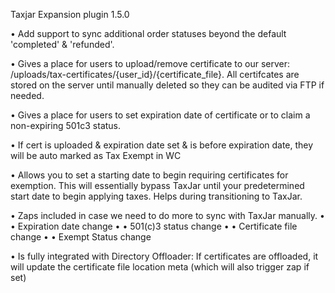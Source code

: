 Taxjar Expansion plugin 1.5.0

• Add support to sync additional order statuses beyond the default 'completed' & 'refunded'.

• Gives a place for users to upload/remove certificate to our server: /uploads/tax-certificates/{user_id}/{certificate_file}. All certifcates are stored on the server until manually deleted so they can be audited via FTP if needed.

• Gives a place for users to set expiration date of certificate or to claim a non-expiring 501c3 status.

• If cert is uploaded & expiration date set & is before expiration date, they will be auto marked as Tax Exempt in WC

• Allows you to set a starting date to begin requiring certificates for exemption. This will essentially bypass TaxJar until your predetermined start date to begin applying taxes. Helps during transitioning to TaxJar.

• Zaps included in case we need to do more to sync with TaxJar manually.
• • Expiration date change
• • 501(c)3 status change
• • Certificate file change
• • Exempt Status change

• Is fully integrated with Directory Offloader: If certificates are offloaded, it will update the certificate file location meta (which will also trigger zap if set)